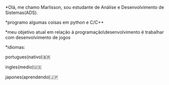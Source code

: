 *Olá, me chamo Marlisson, sou estudante de Análise e Desenvolvimento de Sistemas(ADS).

*programo algumas coisas em python e C/C++

*meu objetivo atual em relação à programação\desenvolvimento é trabalhar com desenvolvimento de jogos

*idiomas:

portugues(nativo)🇧🇷

ingles(medio)🇺🇸

japones(aprendendo)🇯🇵

